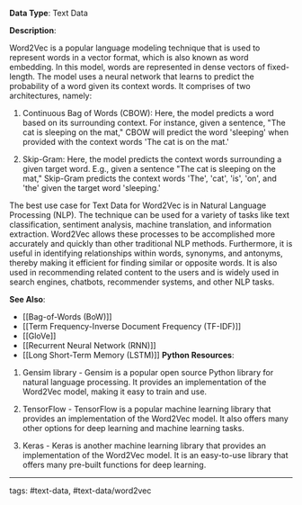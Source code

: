 **Data Type**: Text Data

**Description**:

Word2Vec is a popular language modeling technique that is used to represent words in a vector format, which is also known as word embedding. In this model, words are represented in dense vectors of fixed-length. The model uses a neural network that learns to predict the probability of a word given its context words. It comprises of two architectures, namely:

1. Continuous Bag of Words (CBOW): Here, the model predicts a word based on its surrounding context. For instance, given a sentence, "The cat is sleeping on the mat," CBOW will predict the word 'sleeping' when provided with the context words 'The cat is on the mat.'

2. Skip-Gram: Here, the model predicts the context words surrounding a given target word. E.g., given a sentence "The cat is sleeping on the mat," Skip-Gram predicts the context words 'The', 'cat', 'is', 'on', and 'the' given the target word 'sleeping.'

The best use case for Text Data for Word2Vec is in Natural Language Processing (NLP). The technique can be used for a variety of tasks like text classification, sentiment analysis, machine translation, and information extraction. Word2Vec allows these processes to be accomplished more accurately and quickly than other traditional NLP methods. Furthermore, it is useful in identifying relationships within words, synonyms, and antonyms, thereby making it efficient for finding similar or opposite words. It is also used in recommending related content to the users and is widely used in search engines, chatbots, recommender systems, and other NLP tasks.

**See Also**:

- [[Bag-of-Words (BoW)]]
- [[Term Frequency-Inverse Document Frequency (TF-IDF)]]
- [[GloVe]]
- [[Recurrent Neural Network (RNN)]]
- [[Long Short-Term Memory (LSTM)]]
**Python Resources**:

1. Gensim library - Gensim is a popular open source Python library for natural language processing. It provides an implementation of the Word2Vec model, making it easy to train and use.

2. TensorFlow - TensorFlow is a popular machine learning library that provides an implementation of the Word2Vec model. It also offers many other options for deep learning and machine learning tasks.

3. Keras - Keras is another machine learning library that provides an implementation of the Word2Vec model. It is an easy-to-use library that offers many pre-built functions for deep learning.


---
tags: #text-data, #text-data/word2vec
